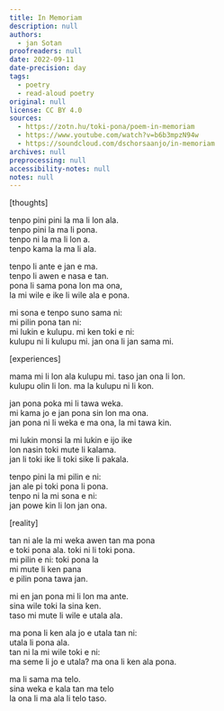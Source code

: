 ```yaml
---
title: In Memoriam
description: null
authors:
  - jan Sotan
proofreaders: null
date: 2022-09-11
date-precision: day
tags:
  - poetry
  - read-aloud poetry
original: null
license: CC BY 4.0
sources:
  - https://zotn.hu/toki-pona/poem-in-memoriam
  - https://www.youtube.com/watch?v=b6b3mpzN94w
  - https://soundcloud.com/dschorsaanjo/in-memoriam
archives: null
preprocessing: null
accessibility-notes: null
notes: null
---
```


[thoughts]

tenpo pini pini la ma li lon ala.  \
tenpo pini la ma li pona.  \
tenpo ni la ma li lon a.  \
tenpo kama la ma li ala.

tenpo li ante e jan e ma.  \
tenpo li awen e nasa e tan.  \
pona li sama pona lon ma ona,  \
la mi wile e ike li wile ala e pona.

mi sona e tenpo suno sama ni:  \
mi pilin pona tan ni:  \
mi lukin e kulupu. mi ken toki e ni:  \
kulupu ni li kulupu mi. jan ona li jan sama mi.

[experiences]

mama mi li lon ala kulupu mi. taso jan ona li lon.  \
kulupu olin li lon. ma la kulupu ni li kon.

jan pona poka mi li tawa weka.  \
mi kama jo e jan pona sin lon ma ona.  \
jan pona ni li weka e ma ona, la mi tawa kin.

mi lukin monsi la mi lukin e ijo ike  \
lon nasin toki mute li kalama.  \
jan li toki ike li toki sike li pakala.

tenpo pini la mi pilin e ni:  \
jan ale pi toki pona li pona.  \
tenpo ni la mi sona e ni:  \
jan powe kin li lon jan ona.

[reality]

tan ni ale la mi weka awen tan ma pona  \
e toki pona ala. toki ni li toki pona.  \
mi pilin e ni: toki pona la  \
mi mute li ken pana  \
e pilin pona tawa jan.

mi en jan pona mi li lon ma ante.  \
sina wile toki la sina ken.  \
taso mi mute li wile e utala ala.

ma pona li ken ala jo e utala tan ni:  \
utala li pona ala.  \
tan ni la mi wile toki e ni:  \
ma seme li jo e utala? ma ona li ken ala pona.

ma li sama ma telo.  \
sina weka e kala tan ma telo  \
la ona li ma ala li telo taso.